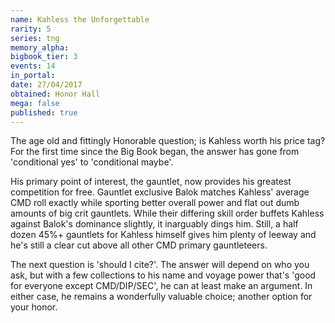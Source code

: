 ```yaml
---
name: Kahless the Unforgettable
rarity: 5
series: tng
memory_alpha:
bigbook_tier: 3
events: 14
in_portal:
date: 27/04/2017
obtained: Honor Hall
mega: false
published: true
---
```


The age old and fittingly Honorable question; is Kahless worth his price tag? For the first time since the Big Book began, the answer has gone from 'conditional yes' to 'conditional maybe'.

His primary point of interest, the gauntlet, now provides his greatest competition for free. Gauntlet exclusive Balok matches Kahless' average CMD roll exactly while sporting better overall power and flat out dumb amounts of big crit gauntlets. While their differing skill order buffets Kahless against Balok's dominance slightly, it inarguably dings him. Still, a half dozen 45%+ gauntlets for Kahless himself gives him plenty of leeway and he's still a clear cut above all other CMD primary gauntleteers. 

The next question is 'should I cite?'. The answer will depend on who you ask, but with a few collections to his name and voyage power that's 'good for everyone except CMD/DIP/SEC', he can at least make an argument. In either case, he remains a wonderfully valuable choice; another option for your honor.
